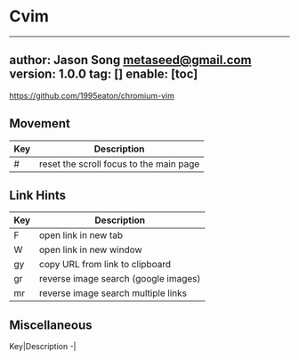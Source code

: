 # Cvim
---
author: Jason Song <metaseed@gmail.com>
version: 1.0.0
tag: []
enable: [toc]
---

https://github.com/1995eaton/chromium-vim

## Movement
Key|Description
-|-
#|reset the scroll focus to the main page
## Link Hints

Key|Description
-|-
F|open link in new tab
W|open link in new window
gy|copy URL from link to clipboard
gr|reverse image search (google images)
mr|reverse image search multiple links

## Miscellaneous
Key|Description
-|